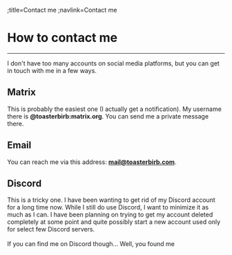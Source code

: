 ;title=Contact me
;navlink=Contact me

# How to contact me
---
I don't have too many accounts on social media platforms, but you can get in touch with me in a few ways.

## Matrix
This is probably the easiest one (I actually get a notification). My username there is **@toasterbirb:matrix.org**. You can send me a private message there.

## Email
You can reach me via this address: **mail@toasterbirb.com**.

## Discord
This is a tricky one. I have been wanting to get rid of my Discord account for a long time now. While I still do use Discord, I want to minimize it as much as I can. I have been planning on trying to get my account deleted completely at some point and quite possibly start a new account used only for select few Discord servers.
<br><br>
If you can find me on Discord though... Well, you found me
